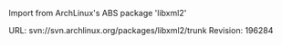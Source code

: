Import from ArchLinux's ABS package 'libxml2'

URL: svn://svn.archlinux.org/packages/libxml2/trunk
Revision: 196284
